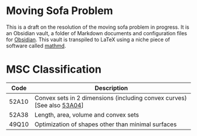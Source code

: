 # Moving Sofa Problem

This is a draft on the resolution of the moving sofa problem in progress. It is an Obsidian vault, a folder of Markdown documents and configuration files for [Obsidian](https://obsidian.md/). This vault is transpiled to LaTeX using a niche piece of software called [mathmd](https://github.com/jcpaik/mathmd).

# MSC Classification

| Code  | Description                                                                                                                                            |
| ----- | ------------------------------------------------------------------------------------------------------------------------------------------------------ |
| 52A10 | Convex sets in $2$ dimensions (including convex curves) [See also [53A04](https://mathscinet.ams.org/mathscinet/msc/msc2020.html?t=53A04&btn=Current)] |
| 52A38 | Length, area, volume and convex sets                                                                                                                   |
| 49Q10 | Optimization of shapes other than minimal surfaces                                                                                                     |
